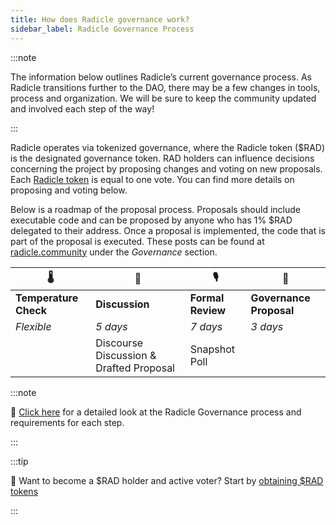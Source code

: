 ```yaml
---
title: How does Radicle governance work?
sidebar_label: Radicle Governance Process
---
```


:::note

The information below outlines Radicle’s current governance process. As Radicle transitions further to the DAO, there may be a few changes in tools, process and organization. We will be sure to keep the community updated and involved each step of the way!

:::

Radicle operates via tokenized governance, where the Radicle token ($RAD) is the designated governance token. RAD holders can influence decisions concerning the project by proposing changes and voting on new proposals. Each [Radicle token](https://radicle.xyz/blog/introducing-rad.html) is equal to one vote. You can find more details on proposing and voting below. 

Below is a roadmap of the proposal process. Proposals should include executable code and can be proposed by anyone who has 1% $RAD delegated to their address. Once a proposal is implemented, the code that is part of the proposal is executed. These posts can be found at [radicle.community](http://radicle.community) under the *Governance* section.

| 🌡                     | 🍿                                       | 🎙                 | 🚀                       |
|-----------------------|-----------------------------------------|-------------------|-------------------------|
| **Temperature Check** | **Discussion**                          | **Formal Review** | **Governance Proposal** |
| *Flexible*            | *5 days*                                | *7 days*          | *3 days*                |
|                       | Discourse Discussion & Drafted Proposal | Snapshot Poll     |                         |

:::note

🔎 [Click here](https://radicle.community/t/readme-radicle-governance-process/526) for a detailed look at the Radicle Governance process and requirements for each step.

:::

:::tip

🔎 Want to become a $RAD holder and active voter? Start by [obtaining $RAD tokens](/governance/obtain-rad)

:::
